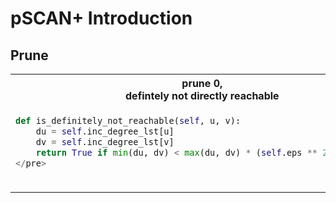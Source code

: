 # pSCAN+ Introduction

## Prune

<table>
<tr>
<th>
prune 0, <br/> defintely not directly reachable
</th>
<th>
prune 1, <br/> defintely not directly reachable
</th>
</tr>
<tr>
<td  valign="top">

```python
def is_definitely_not_reachable(self, u, v):
    du = self.inc_degree_lst[u]
    dv = self.inc_degree_lst[v]
    return True if min(du, dv) < max(du, dv) * (self.eps ** 2) else False
</pre>
```
</td>

<td  valign="top">

```python
tmp = self.compute_cn_lower_bound(i, v)
if tmp <= 2:
    self.prune1 += 1
    self.min_cn_lst[j] = PScan.direct_reachable
else:
    self.min_cn_lst[j] = tmp
```

</td>

</pre>
</td>
</tr>
</table>